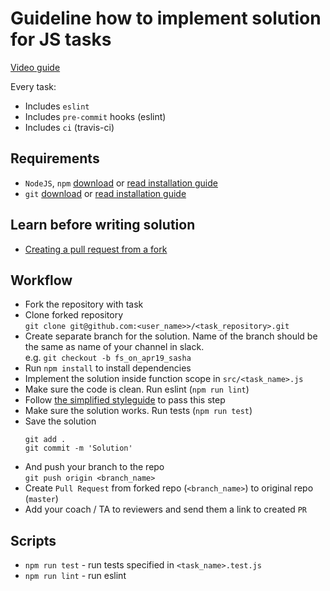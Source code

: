 # Guideline how to implement solution for JS tasks

[Video guide](https://youtu.be/ERZKNGpOsvk)

Every task:
- Includes `eslint`
- Includes `pre-commit` hooks (eslint)
- Includes `ci` (travis-ci)

## Requirements

- `NodeJS`, `npm` [download](https://nodejs.org/en/) or [read installation guide](https://nodejs.org/en/download/package-manager/)
- `git` [download](https://git-scm.com/downloads) or [read installation guide](https://git-scm.com/book/en/v2/Getting-Started-Installing-Git)

## Learn before writing solution

- [Creating a pull request from a fork](https://help.github.com/en/articles/creating-a-pull-request-from-a-fork)

## Workflow

- Fork the repository with task
- Clone forked repository<br/> `git clone git@github.com:<user_name>>/<task_repository>.git`
- Create separate branch for the solution. Name of the branch should be the same as name of your channel in slack. <br/> e.g. `git checkout -b fs_on_apr19_sasha`
- Run `npm install` to install dependencies
- Implement the solution inside function scope in `src/<task_name>.js`
- Make sure the code is clean. Run eslint (`npm run lint`)
- Follow [the simplified styleguide](https://mate-academy.github.io/style-guides/javascript-standard-modified) to pass this step
- Make sure the solution works. Run tests (`npm run test`)
- Save the solution <br/>
   ```
   git add .
   git commit -m 'Solution'
   ```
- And push your branch to the repo<br/> `git push origin <branch_name>`
- Create `Pull Request` from forked repo (`<branch_name>`) to original repo (`master`)
- Add your coach / TA to reviewers and send them a link to created `PR`

## Scripts
- `npm run test` - run tests specified in `<task_name>.test.js`
- `npm run lint` - run eslint
